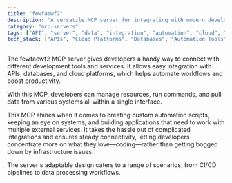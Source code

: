 ```yaml
---
title: "fewfaewf2"
description: "A versatile MCP server for integrating with modern development tools and APIs to streamline workflows."
category: "mcp-servers"
tags: ["API", "server", "data", "integration", "automation", "cloud", "development tools", "custom scripts"]
tech_stack: ["APIs", "Cloud Platforms", "Databases", "Automation Tools", "Development Workflows", "CI/CD", "Data Processing"]
---
```


The fewfaewf2 MCP server gives developers a handy way to connect with different development tools and services. It allows easy integration with APIs, databases, and cloud platforms, which helps automate workflows and boost productivity.

With this MCP, developers can manage resources, run commands, and pull data from various systems all within a single interface.

This MCP shines when it comes to creating custom automation scripts, keeping an eye on systems, and building applications that need to work with multiple external services. It takes the hassle out of complicated integrations and ensures steady connectivity, letting developers concentrate more on what they love—coding—rather than getting bogged down by infrastructure issues.

The server's adaptable design caters to a range of scenarios, from CI/CD pipelines to data processing workflows.
